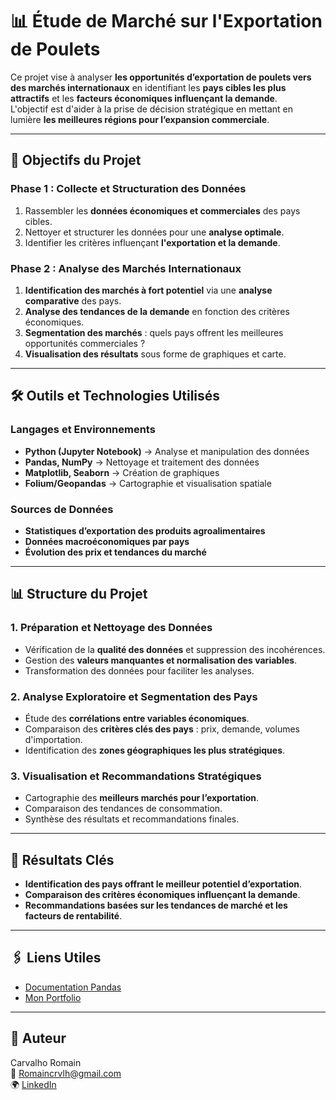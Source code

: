 # 📊 Étude de Marché sur l'Exportation de Poulets  

Ce projet vise à analyser **les opportunités d’exportation de poulets vers des marchés internationaux** en identifiant les **pays cibles les plus attractifs** et les **facteurs économiques influençant la demande**.  
L'objectif est d'aider à la prise de décision stratégique en mettant en lumière **les meilleures régions pour l’expansion commerciale**.  

---

## 🎯 **Objectifs du Projet**  

### **Phase 1 : Collecte et Structuration des Données**  
1. Rassembler les **données économiques et commerciales** des pays cibles.  
2. Nettoyer et structurer les données pour une **analyse optimale**.  
3. Identifier les critères influençant **l'exportation et la demande**.  

### **Phase 2 : Analyse des Marchés Internationaux**  
1. **Identification des marchés à fort potentiel** via une **analyse comparative** des pays.  
2. **Analyse des tendances de la demande** en fonction des critères économiques.  
3. **Segmentation des marchés** : quels pays offrent les meilleures opportunités commerciales ?  
4. **Visualisation des résultats** sous forme de graphiques et carte.  

---

## 🛠️ **Outils et Technologies Utilisés**  

### **Langages et Environnements**  
- **Python (Jupyter Notebook)** → Analyse et manipulation des données  
- **Pandas, NumPy** → Nettoyage et traitement des données  
- **Matplotlib, Seaborn** → Création de graphiques  
- **Folium/Geopandas** → Cartographie et visualisation spatiale  

### **Sources de Données**  
- **Statistiques d’exportation des produits agroalimentaires**  
- **Données macroéconomiques par pays**  
- **Évolution des prix et tendances du marché**  

---

## 📊 **Structure du Projet**  

### **1. Préparation et Nettoyage des Données**  
- Vérification de la **qualité des données** et suppression des incohérences.  
- Gestion des **valeurs manquantes et normalisation des variables**.  
- Transformation des données pour faciliter les analyses.  

### **2. Analyse Exploratoire et Segmentation des Pays**  
- Étude des **corrélations entre variables économiques**.  
- Comparaison des **critères clés des pays** : prix, demande, volumes d'importation.  
- Identification des **zones géographiques les plus stratégiques**.  

### **3. Visualisation et Recommandations Stratégiques**  
- Cartographie des **meilleurs marchés pour l’exportation**.  
- Comparaison des tendances de consommation.  
- Synthèse des résultats et recommandations finales.  

---

## 🌟 **Résultats Clés**  

- **Identification des pays offrant le meilleur potentiel d’exportation**.  
- **Comparaison des critères économiques influençant la demande**.  
- **Recommandations basées sur les tendances de marché et les facteurs de rentabilité**.  

---

## 🖇️ **Liens Utiles**  

- [Documentation Pandas](https://pandas.pydata.org/)  
- [Mon Portfolio](https://romaincarvalho.com)  

---

## 👤 **Auteur**  

Carvalho Romain  
📧 [Romaincrvlh@gmail.com](mailto:Romaincrvlh@gmail.com)  
🌍 [LinkedIn](https://www.linkedin.com/in/romain-carvalho-551605206/)  
